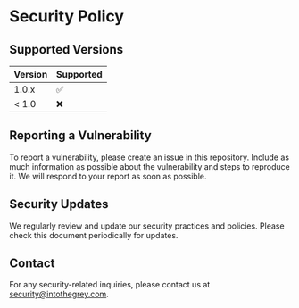 # Security Policy

## Supported Versions

| Version | Supported          |
| ------- | ------------------ |
| 1.0.x   | :white_check_mark: |
| < 1.0   | :x:                |

## Reporting a Vulnerability

To report a vulnerability, please create an issue in this repository. Include as much information as possible about the vulnerability and steps to reproduce it. We will respond to your report as soon as possible.

## Security Updates

We regularly review and update our security practices and policies. Please check this document periodically for updates.

## Contact

For any security-related inquiries, please contact us at [security@intothegrey.com](mailto:security@intothegrey.com).
